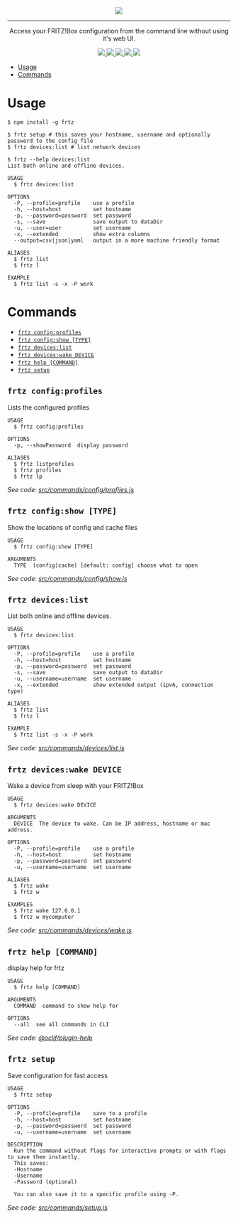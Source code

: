 <p align="center">
  <a href="https://github.com/vaaski/frtz" target="_blank">
    <img src="https://colo.vaaski.com/static/frtz.svg">
  </a>
</p>
<hr>

<p align="center">
  Access your FRITZ!Box configuration from the command line without using it's web UI.
</p>

<p align="center">
  <a href="https://npmjs.org/package/frtz" alt="version">
    <img src="https://img.shields.io/npm/v/frtz.svg?style=for-the-badge">
  </a>
  <a href="https://github.com/vaaski/frtz-core" alt="uses frtz-core">
    <img src="https://img.shields.io/badge/USES-FRTZ--CORE-3E2E50?style=for-the-badge">
  </a>
  <a href="https://npmjs.org/package/frtz" alt="downloads">
    <img src="https://img.shields.io/npm/dw/frtz.svg?style=for-the-badge">
  </a>
  <a href="https://github.com/vaaski/frtz/blob/master/package.json" alt="license">
    <img src="https://img.shields.io/npm/l/frtz.svg?style=for-the-badge">
  </a>
  <a href="https://oclif.io" alt="made with oclif">
    <img src="https://img.shields.io/badge/cli-oclif-brightgreen.svg?style=for-the-badge">
  </a>
</p>

- [Usage](#usage)
- [Commands](#commands)

# Usage

```sh-session
$ npm install -g frtz

$ frtz setup # this saves your hostname, username and optionally password to the config file
$ frtz devices:list # list network devices

$ frtz --help devices:list
List both online and offline devices.

USAGE
  $ frtz devices:list

OPTIONS
  -P, --profile=profile    use a profile
  -h, --host=host          set hostname
  -p, --password=password  set password
  -s, --save               save output to dataDir
  -u, --user=user          set username
  -x, --extended           show extra columns
  --output=csv|json|yaml   output in a more machine friendly format

ALIASES
  $ frtz list
  $ frtz l

EXAMPLE
  $ frtz list -s -x -P work
```

# Commands

<!-- commands -->
* [`frtz config:profiles`](#frtz-configprofiles)
* [`frtz config:show [TYPE]`](#frtz-configshow-type)
* [`frtz devices:list`](#frtz-deviceslist)
* [`frtz devices:wake DEVICE`](#frtz-deviceswake-device)
* [`frtz help [COMMAND]`](#frtz-help-command)
* [`frtz setup`](#frtz-setup)

## `frtz config:profiles`

Lists the configured profiles

```
USAGE
  $ frtz config:profiles

OPTIONS
  -p, --showPassword  display password

ALIASES
  $ frtz listprofiles
  $ frtz profiles
  $ frtz lp
```

_See code: [src/commands/config/profiles.js](https://github.com/vaaski/frtz/blob/v0.4.0/src/commands/config/profiles.js)_

## `frtz config:show [TYPE]`

Show the locations of config and cache files

```
USAGE
  $ frtz config:show [TYPE]

ARGUMENTS
  TYPE  (config|cache) [default: config] choose what to open
```

_See code: [src/commands/config/show.js](https://github.com/vaaski/frtz/blob/v0.4.0/src/commands/config/show.js)_

## `frtz devices:list`

List both online and offline devices.

```
USAGE
  $ frtz devices:list

OPTIONS
  -P, --profile=profile    use a profile
  -h, --host=host          set hostname
  -p, --password=password  set password
  -s, --save               save output to dataDir
  -u, --username=username  set username
  -x, --extended           show extended output (ipv6, connection type)

ALIASES
  $ frtz list
  $ frtz l

EXAMPLE
  $ frtz list -s -x -P work
```

_See code: [src/commands/devices/list.js](https://github.com/vaaski/frtz/blob/v0.4.0/src/commands/devices/list.js)_

## `frtz devices:wake DEVICE`

Wake a device from sleep with your FRITZ!Box

```
USAGE
  $ frtz devices:wake DEVICE

ARGUMENTS
  DEVICE  The device to wake. Can be IP address, hostname or mac address.

OPTIONS
  -P, --profile=profile    use a profile
  -h, --host=host          set hostname
  -p, --password=password  set password
  -u, --username=username  set username

ALIASES
  $ frtz wake
  $ frtz w

EXAMPLES
  $ frtz wake 127.0.0.1
  $ frtz w mycomputer
```

_See code: [src/commands/devices/wake.js](https://github.com/vaaski/frtz/blob/v0.4.0/src/commands/devices/wake.js)_

## `frtz help [COMMAND]`

display help for frtz

```
USAGE
  $ frtz help [COMMAND]

ARGUMENTS
  COMMAND  command to show help for

OPTIONS
  --all  see all commands in CLI
```

_See code: [@oclif/plugin-help](https://github.com/oclif/plugin-help/blob/v3.0.1/src/commands/help.ts)_

## `frtz setup`

Save configuration for fast access

```
USAGE
  $ frtz setup

OPTIONS
  -P, --profile=profile    save to a profile
  -h, --host=host          set hostname
  -p, --password=password  set password
  -u, --username=username  set username

DESCRIPTION
  Run the command without flags for interactive prompts or with flags to save them instantly.
  This saves:
  -Hostname
  -Username
  -Password (optional)

  You can also save it to a specific profile using -P.
```

_See code: [src/commands/setup.js](https://github.com/vaaski/frtz/blob/v0.4.0/src/commands/setup.js)_
<!-- commandsstop -->
<!-- commandsstop -->
